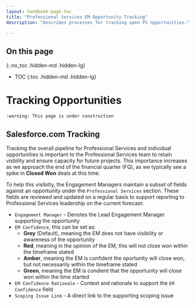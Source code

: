 ```yaml
---
layout: handbook-page-toc
title: "Professional Services EM Opportunity Tracking"
description: "Describes processes for tracking open PS opportunities."

---
```


## On this page
{:.no_toc .hidden-md .hidden-lg}

- TOC
{:toc .hidden-md .hidden-lg}

# Tracking Opportunities

`:warning: This page is under construction` 

## Salesforce.com Tracking

Tracking the overall pipeline for Professional Services and individual opportunities is important to the Professional Services team to retain visbility and ensure capacity for future projects.
This importance increases as we approach the end of the financial quarter (FQ), as we typically see a spike in **Closed Won** deals at this time.

To help this visibilty, the Engagement Managers maintain a subset of fields against an opportunity under the `Professional Services` section. These fields are reviewed and updated on a regular basis to support reporting to Professional Services leadership on the current forecast:

- `Engagement Manager` - Denotes the Lead Engagement Manager supporting the opportunity
- `EM Confidence`, this can be set as:
    - **Grey** (Default), meaning the EM does not have visibility or awareness of the opportunity
    - **Red**, meaning in the opinion of the EM, this will not close won within the timeframe stated
    - **Amber**, meaning the EM is confident the oportunity will close won, but not necessarily within the timeframe stated
    - **Green**, meaning the EM is condient that the opportunity will close won within the time started
- `EM Confidence Rationale` - Context and rationale to support the `EM Confidence` field
- `Scoping Issue Link` - A direct link to the supporting scoping issue

